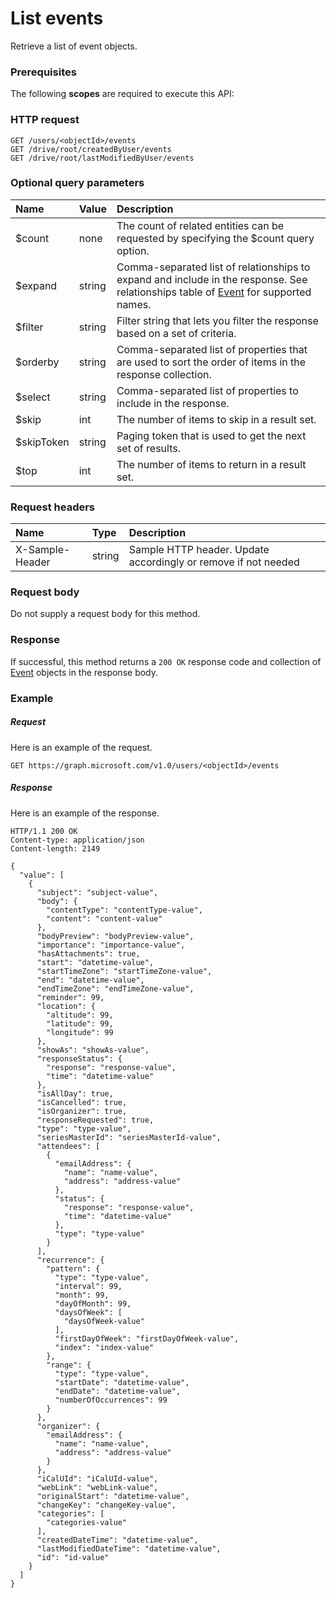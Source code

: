 # List events

Retrieve a list of event objects.
### Prerequisites
The following **scopes** are required to execute this API: 
### HTTP request
<!-- { "blockType": "ignored" } -->
```http
GET /users/<objectId>/events
GET /drive/root/createdByUser/events
GET /drive/root/lastModifiedByUser/events
```
### Optional query parameters
|Name|Value|Description|
|:---------------|:--------|:-------|
|$count|none|The count of related entities can be requested by specifying the $count query option.|
|$expand|string|Comma-separated list of relationships to expand and include in the response. See relationships table of [Event](../resources/event.md) for supported names. |
|$filter|string|Filter string that lets you filter the response based on a set of criteria.|
|$orderby|string|Comma-separated list of properties that are used to sort the order of items in the response collection.|
|$select|string|Comma-separated list of properties to include in the response.|
|$skip|int|The number of items to skip in a result set.|
|$skipToken|string|Paging token that is used to get the next set of results.|
|$top|int|The number of items to return in a result set.|

### Request headers
| Name       | Type | Description|
|:-----------|:------|:----------|
| X-Sample-Header  | string  | Sample HTTP header. Update accordingly or remove if not needed|

### Request body
Do not supply a request body for this method.
### Response
If successful, this method returns a `200 OK` response code and collection of [Event](../resources/event.md) objects in the response body.
### Example
##### Request
Here is an example of the request.
<!-- {
  "blockType": "request",
  "name": "get_events"
}-->
```http
GET https://graph.microsoft.com/v1.0/users/<objectId>/events
```
##### Response
Here is an example of the response.
<!-- {
  "blockType": "response",
  "truncated": false,
  "@odata.type": "microsoft.graph.event",
  "isCollection": true
} -->
```http
HTTP/1.1 200 OK
Content-type: application/json
Content-length: 2149

{
  "value": [
    {
      "subject": "subject-value",
      "body": {
        "contentType": "contentType-value",
        "content": "content-value"
      },
      "bodyPreview": "bodyPreview-value",
      "importance": "importance-value",
      "hasAttachments": true,
      "start": "datetime-value",
      "startTimeZone": "startTimeZone-value",
      "end": "datetime-value",
      "endTimeZone": "endTimeZone-value",
      "reminder": 99,
      "location": {
        "altitude": 99,
        "latitude": 99,
        "longitude": 99
      },
      "showAs": "showAs-value",
      "responseStatus": {
        "response": "response-value",
        "time": "datetime-value"
      },
      "isAllDay": true,
      "isCancelled": true,
      "isOrganizer": true,
      "responseRequested": true,
      "type": "type-value",
      "seriesMasterId": "seriesMasterId-value",
      "attendees": [
        {
          "emailAddress": {
            "name": "name-value",
            "address": "address-value"
          },
          "status": {
            "response": "response-value",
            "time": "datetime-value"
          },
          "type": "type-value"
        }
      ],
      "recurrence": {
        "pattern": {
          "type": "type-value",
          "interval": 99,
          "month": 99,
          "dayOfMonth": 99,
          "daysOfWeek": [
            "daysOfWeek-value"
          ],
          "firstDayOfWeek": "firstDayOfWeek-value",
          "index": "index-value"
        },
        "range": {
          "type": "type-value",
          "startDate": "datetime-value",
          "endDate": "datetime-value",
          "numberOfOccurrences": 99
        }
      },
      "organizer": {
        "emailAddress": {
          "name": "name-value",
          "address": "address-value"
        }
      },
      "iCalUId": "iCalUId-value",
      "webLink": "webLink-value",
      "originalStart": "datetime-value",
      "changeKey": "changeKey-value",
      "categories": [
        "categories-value"
      ],
      "createdDateTime": "datetime-value",
      "lastModifiedDateTime": "datetime-value",
      "id": "id-value"
    }
  ]
}
```

<!-- uuid: 8fcb5dbc-d5aa-4681-8e31-b001d5168d79
2015-10-25 14:57:30 UTC -->
<!-- {
  "type": "#page.annotation",
  "description": "List events",
  "keywords": "",
  "section": "documentation",
  "tocPath": ""
}-->